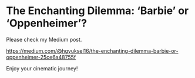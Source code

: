 # The Enchanting Dilemma: ‘Barbie’ or ‘Oppenheimer’?

Please check my Medium post.

https://medium.com/@hgyuksel16/the-enchanting-dilemma-barbie-or-oppenheimer-25ce6a48755f

Enjoy your cinematic journey!
